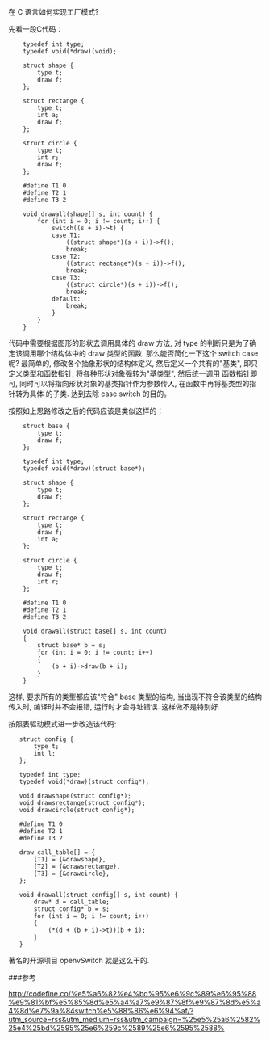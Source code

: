 
在 C 语言如何实现工厂模式?

先看一段C代码：

```
    typedef int type;
    typedef void(*draw)(void); 

    struct shape {
        type t;
        draw f;
    };

    struct rectange {
        type t;
        int a;
        draw f;
    };

    struct circle {
        type t;
        int r;
        draw f;
    };

    #define T1 0
    #define T2 1
    #define T3 2

    void drawall(shape[] s, int count) {
        for (int i = 0; i != count; i++) {
            switch((s + i)->t) {
            case T1:
                ((struct shape*)(s + i))->f();
                break;
            case T2:
                ((struct rectange*)(s + i))->f();
                break;
            case T3:
                ((struct circle*)(s + i))->f();
                break;
            default:
                break;
            }
        }
    }
```

代码中需要根据图形的形状去调用具体的 draw 方法, 对 type 的判断只是为了确定该调用哪个结构体中的
draw 类型的函数. 那么能否简化一下这个 switch case 呢? 最简单的, 修改各个抽象形状的结构体定义,
然后定义一个共有的"基类", 即只定义类型和函数指针, 将各种形状对象强转为"基类型", 然后统一调用
函数指针即可, 同时可以将指向形状对象的基类指针作为参数传入, 在函数中再将基类型的指针转为具体
的子类. 达到去除 case switch 的目的。

按照如上思路修改之后的代码应该是类似这样的：

```
    struct base {
        type t;
        draw f;
    };

    typedef int type;
    typedef void(*draw)(struct base*); 

    struct shape {
        type t;
        draw f;
    };

    struct rectange {
        type t;
        draw f;
        int a;
    };

    struct circle {
        type t;
        draw f;
        int r;
    };

    #define T1 0
    #define T2 1
    #define T3 2

    void drawall(struct base[] s, int count)
    {
        struct base* b = s;
        for (int i = 0; i != count; i++)
        {
            (b + i)->draw(b + i);
        }
    }
```

这样, 要求所有的类型都应该"符合" base 类型的结构, 当出现不符合该类型的结构传入时, 编译时并不会报错,
运行时才会寻址错误. 这样做不是特别好.

按照表驱动模式进一步改造该代码:

```
   struct config {
       type t;
       int l;
   };

   typedef int type;
   typedef void(*draw)(struct config*);

   void drawshape(struct config*);
   void drawsrectange(struct config*);
   void drawcircle(struct config*);

   #define T1 0
   #define T2 1
   #define T3 2

   draw call_table[] = {
       [T1] = {&drawshape},
       [T2] = {&drawsrectange},
       [T3] = {&drawcircle},
   };

   void drawall(struct config[] s, int count) {
       draw* d = call_table;
       struct config* b = s;
       for (int i = 0; i != count; i++)
       {
           (*(d + (b + i)->t))(b + i);
       }
   }

```

著名的开源项目 openvSwitch 就是这么干的.

###参考

http://codefine.co/%e5%a6%82%e4%bd%95%e6%9c%89%e6%95%88%e9%81%bf%e5%85%8d%e5%a4%a7%e9%87%8f%e9%87%8d%e5%a4%8d%e7%9a%84switch%e5%88%86%e6%94%af/?utm_source=rss&utm_medium=rss&utm_campaign=%25e5%25a6%2582%25e4%25bd%2595%25e6%259c%2589%25e6%2595%2588%

